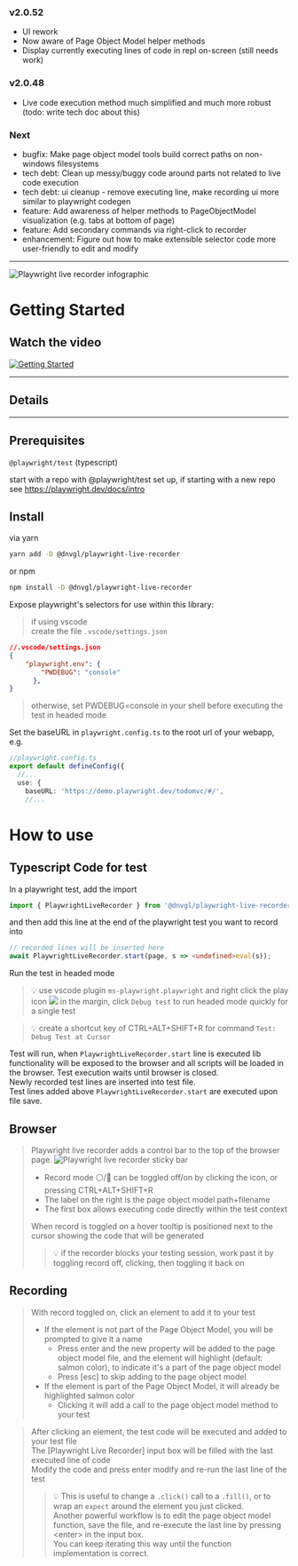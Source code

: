 ### v2.0.52
* UI rework
* Now aware of Page Object Model helper methods
* Display currently executing lines of code in repl on-screen (still needs work)

### v2.0.48
* Live code execution method much simplified and much more robust (todo: write tech doc about this)

### Next
* bugfix: Make page object model tools build correct paths on non-windows filesystems
* tech debt: Clean up messy/buggy code around parts not related to live code execution
* tech debt: ui cleanup - remove executing line, make recording ui more similar to playwright codegen
* feature: Add awareness of helper methods to PageObjectModel visualization (e.g. tabs at bottom of page)
* feature: Add secondary commands via right-click to recorder
* enhancement: Figure out how to make extensible selector code more user-friendly to edit and modify

----


![Playwright live recorder infographic](docs/playwright-live-recorder-infographic.png "Playwright live recorder infographic")


# Getting Started

## Watch the video


[![Getting Started](https://i.ytimg.com/vi/73SnYrsrrTo/maxresdefault.jpg)](https://youtu.be/73SnYrsrrTo)


-----
## Details
-----

## Prerequisites

`@playwright/test` (typescript)

start with a repo with @playwright/test set up, if starting with a new repo see https://playwright.dev/docs/intro  

## Install

via yarn
``` bash
yarn add -D @dnvgl/playwright-live-recorder
```
or npm
``` bash
npm install -D @dnvgl/playwright-live-recorder
```

Expose playwright's selectors for use within this library:
> if using vscode  
> create the file `.vscode/settings.json`
``` json
//.vscode/settings.json
{
    "playwright.env": {
        "PWDEBUG": "console"
      },
}
```
> otherwise, set PWDEBUG=console in your shell before executing the test in headed mode

Set the baseURL in `playwright.config.ts` to the root url of your webapp, e.g.
``` ts
//playwright.config.ts
export default defineConfig({
  //...
  use: {
    baseURL: 'https://demo.playwright.dev/todomvc/#/',
    //...
```

# How to use
## Typescript Code for test

In a playwright test, add the import
``` ts
import { PlaywrightLiveRecorder } from '@dnvgl/playwright-live-recorder';
```

and then add this line at the end of the playwright test you want to record into
``` ts
// recorded lines will be inserted here
await PlaywrightLiveRecorder.start(page, s => <undefined>eval(s));
```

Run the test in headed mode

> 💡 use vscode plugin `ms-playwright.playwright` and right click the play icon ![](docs/playwright-test-play-button.png) in the margin, click `Debug test` to run headed mode quickly for a single test

> 💡 create a shortcut key of CTRL+ALT+SHIFT+R for command `Test: Debug Test at Cursor`


Test will run, when `PlaywrightLiveRecorder.start` line is executed lib functionality will be exposed to the browser and all scripts will be loaded in the browser. Test execution waits until browser is closed.  
Newly recorded test lines are inserted into test file.  
Test lines added above `PlaywrightLiveRecorder.start` are executed upon file save.

## Browser

> Playwright live recorder adds a control bar to the top of the browser page.
> ![Playwright live recorder sticky bar](docs/control-bar.png "Playwright live recorder sticky bar")  
> * Record mode ⚪/🔴 can be toggled off/on by clicking the icon, or pressing CTRL+ALT+SHIFT+R  
> * The label on the right is the page object model path+filename  
> * The first box allows executing code directly within the test context  
>
> When record is toggled on a hover tooltip is positioned next to the cursor showing the code that will be generated 
>> 💡 if the recorder blocks your testing session, work past it by toggling record off, clicking, then toggling it back on

## **Recording**
> With record toggled on, click an element to add it to your test
> * If the element is not part of the Page Object Model, you will be prompted to give it a name
>   * Press enter and the new property will be added to the page object model file, and the element will highlight (default: salmon color), to indicate it's a part of the page object model
>   * Press [esc] to skip adding to the page object model
> * If the element is part of the Page Object Model, it will already be highlighted salmon color
>   * Clicking it will add a call to the page object model method to your test

> After clicking an element, the test code will be executed and added to your test file  
> The [Playwright Live Recorder] input box will be filled with the last executed line of code  
> Modify the code and press enter modify and re-run the last line of the test
>> 💡 This is useful to change a `.click()` call to a `.fill()`, or to wrap an `expect` around the element you just clicked.  
>> Another powerful workflow is to edit the page object model function, save the file, and re-execute the last line by pressing &lt;enter&gt; in the input box.  
>> You can keep iterating this way until the function implementation is correct.
</details>
